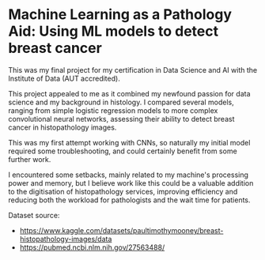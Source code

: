 # Machine Learning as a Pathology Aid: Using ML models to detect breast cancer

This was my final project for my certification in Data Science and AI with the Institute of Data (AUT accredited). 

This project appealed to me as it combined my newfound passion for data science and my background in histology. I compared several models, ranging from simple logistic regression models to more complex convolutional neural networks, assessing their ability to detect breast cancer in histopathology images. 

This was my first attempt working with CNNs, so naturally my initial model required some troubleshooting, and could certainly benefit from some further work. 

I encountered some setbacks, mainly related to my machine's processing power and memory, but I believe work like this could be a valuable addition to the digitisation of histopathology services, improving efficiency and reducing both the workload for pathologists and the wait time for patients.

Dataset source:
- https://www.kaggle.com/datasets/paultimothymooney/breast-histopathology-images/data
- https://pubmed.ncbi.nlm.nih.gov/27563488/
